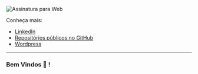 
![Assinatura para Web](https://user-images.githubusercontent.com/54541416/79355640-edd8d600-7f0b-11ea-8ac0-74640a591e3c.png)

Conheça mais:
* [LinkedIn](https://www.linkedin.com/in/albervan-bergamasco-davies-15aa9999/)
* [Repositórios públicos no GitHub](https://github.com/Albervan)
* [Wordpress](https://albervan.wordpress.com/)
---
### Bem Vindos 👋 !
<!--
**Albervan/Albervan** is a ✨ _special_ ✨ repository because its `README.md` (this file) appears on your GitHub profile.

Here are some ideas to get you started:

- 🔭 I’m currently working on ...
- 🌱 I’m currently learning ...
- 👯 I’m looking to collaborate on ...
- 🤔 I’m looking for help with ...
- 💬 Ask me about ...
- 📫 How to reach me: ...
- 😄 Pronouns: ...
- ⚡ Fun fact: ...
-->
